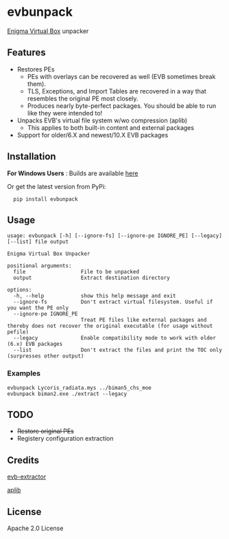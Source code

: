 # evbunpack
[Enigma Virtual Box](https://enigmaprotector.com/) unpacker

## Features
- Restores PEs
  - PEs with overlays can be recovered as well (EVB sometimes break them).
  - TLS, Exceptions, and Import Tables are recovered in a way that resembles the original PE most closely.
  - Produces nearly byte-perfect packages. You should be able to run like they were intended to!
- Unpacks EVB's virtual file system w/wo compression (aplib)    
  - This applies to both built-in content and external packages
- Support for older/6.X and newest/10.X EVB packages
## Installation

  **For Windows Users** : Builds are available [here](https://github.com/mos9527/evbunpack/releases)
  
  Or get the latest version from PyPi:
  
      pip install evbunpack

## Usage

    usage: evbunpack [-h] [--ignore-fs] [--ignore-pe IGNORE_PE] [--legacy] [--list] file output

    Enigma Virtual Box Unpacker

    positional arguments:
      file                  File to be unpacked
      output                Extract destination directory

    options:
      -h, --help            show this help message and exit
      --ignore-fs           Don't extract virtual filesystem. Useful if you want the PE only
      --ignore-pe IGNORE_PE
                            Treat PE files like external packages and thereby does not recover the original executable (for usage without pefile)
      --legacy              Enable compatibility mode to work with older (6.x) EVB packages
      --list                Don't extract the files and print the TOC only (surpresses other output)

### Examples
	evbunpack Lycoris_radiata.mys ../biman5_chs_moe
	evbunpack biman2.exe ./extract --legacy
## TODO
- ~~Restore original PEs~~
- Registery configuration extraction

## Credits
[evb-extractor](https://github.com/EVBExtractor/evb-extractor)

[aplib](https://github.com/snemes/aplib)

## License
Apache 2.0 License
